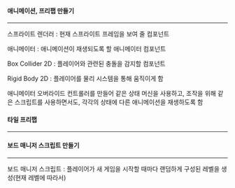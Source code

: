 #### 애니메이션, 프리팹 만들기

------

스프라이트 렌더러 : 현재 스프라이트 프레임을 보여 줄 컴포넌트

애니메이터 : 애니메이션이 재생되도록 할 애니메이터 컴포넌트

Box Collider 2D : 플레이어와 관련된 충돌을 감지할 컴포넌트

Rigid Body 2D : 플레이어를 물리 시스템을 통해 움직이게 함 

애니메이터 오버라이드 컨트롤러를 만들어 같은 상태 머신을 사용하고, 조작을 위해 같은 스크립트를 사용하면서도, 각각의 상태에 다른 애니메이션을 재생하도록 함





#### 타일 프리팹

------





#### 보드 매니저 스크립트 만들기

------

보드 매니저 스크립트 : 플레이어가 새 게임을 시작할 때마다 랜덤하게 구성된 레벨을 생성(현재 레벨에 따라서)